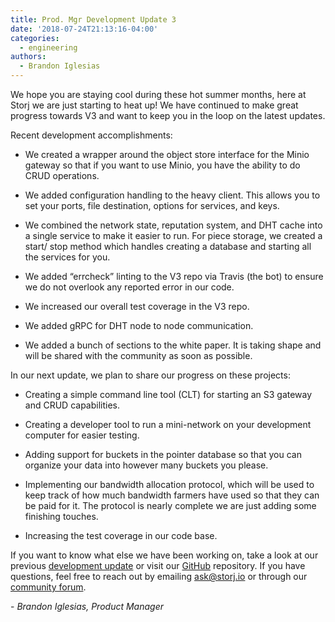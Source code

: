 ```yaml
---
title: Prod. Mgr Development Update 3
date: '2018-07-24T21:13:16-04:00'
categories:
  - engineering
authors:
  - Brandon Iglesias
---
```

We hope you are staying cool during these hot summer months, here at Storj we are just starting to heat up! We have continued to make great progress towards V3 and want to keep you in the loop on the latest updates.

<!--more-->

Recent development accomplishments:

*   We created a wrapper around the object store interface for the Minio gateway so that if you want to use Minio, you have the ability to do CRUD operations.  
    
*   We added configuration handling to the heavy client. This allows you to set your ports, file destination, options for services, and keys.  
    
*   We combined the network state, reputation system, and DHT cache into a single service to make it easier to run. For piece storage, we created a start/ stop method which handles creating a database and starting all the services for you.  
    
*   We added “errcheck” linting to the V3 repo via Travis (the bot) to ensure we do not overlook any reported error in our code.  
    
*   We increased our overall test coverage in the V3 repo.  
    
*   We added gRPC for DHT node to node communication.  
    
*   We added a bunch of sections to the white paper. It is taking shape and will be shared with the community as soon as possible.  
    

In our next update, we plan to share our progress on these projects:

*   Creating a simple command line tool (CLT) for starting an S3 gateway and CRUD capabilities.  
    
*   Creating a developer tool to run a mini-network on your development computer for easier testing.  
    
*   Adding support for buckets in the pointer database so that you can organize your data into however many buckets you please.  
    
*   Implementing our bandwidth allocation protocol, which will be used to keep track of how much bandwidth farmers have used so that they can be paid for it. The protocol is nearly complete we are just adding some finishing touches.  
    
*   Increasing the test coverage in our code base.  
    

If you want to know what else we have been working on, take a look at our previous [development update](https://blog.storj.io/post/175749543543/development-update-2-from-storj-labs) or visit our [GitHub](https://github.com/storj/storj) repository. If you have questions, feel free to reach out by emailing [ask@storj.io](mailto:ask@storj.io) or through our [community forum](https://community.storj.io/).

\- _Brandon Iglesias, Product Manager_
